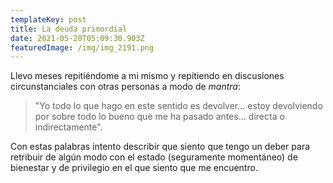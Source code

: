 ```yaml
---
templateKey: post
title: La deuda primordial
date: 2021-05-20T05:09:30.903Z
featuredImage: /img/img_2191.png
---
```

Llevo meses repitiéndome a mi mismo y repitiendo en discusiones circunstanciales con otras personas a modo de *mantra*:

> "Yo todo lo que hago en este sentido es devolver... estoy devolviendo por sobre todo lo bueno que me ha pasado antes... directa o indirectamente".

Con estas palabras intento describir que siento que tengo un deber para retribuir de algún modo con el estado (seguramente momentáneo) de bienestar y de privilegio en el que siento que me encuentro.